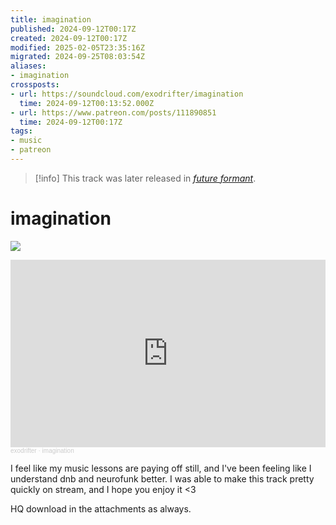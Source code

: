 ```yaml
---
title: imagination
published: 2024-09-12T00:17Z
created: 2024-09-12T00:17Z
modified: 2025-02-05T23:35:16Z
migrated: 2024-09-25T08:03:54Z
aliases:
- imagination
crossposts:
- url: https://soundcloud.com/exodrifter/imagination
  time: 2024-09-12T00:13:52.000Z
- url: https://www.patreon.com/posts/111890851
  time: 2024-09-12T00:17Z
tags:
- music
- patreon
---
```


> [!info]
> This track was later released in *[future formant](../albums/future-formant/imagination.md)*.

# imagination

![](../albums/future-formant/imagination.png)

<iframe width="100%" height="300" scrolling="no" frameborder="no" allow="autoplay" src="https://w.soundcloud.com/player/?url=https%3A//api.soundcloud.com/tracks/1914920711&color=%23ff5500&auto_play=false&hide_related=false&show_comments=true&show_user=true&show_reposts=false&show_teaser=true&visual=true"></iframe><div style="font-size: 10px; color: #cccccc;line-break: anywhere;word-break: normal;overflow: hidden;white-space: nowrap;text-overflow: ellipsis; font-family: Interstate,Lucida Grande,Lucida Sans Unicode,Lucida Sans,Garuda,Verdana,Tahoma,sans-serif;font-weight: 100;"><a href="https://soundcloud.com/exodrifter" title="exodrifter" target="_blank" style="color: #cccccc; text-decoration: none;">exodrifter</a> · <a href="https://soundcloud.com/exodrifter/imagination" title="imagination" target="_blank" style="color: #cccccc; text-decoration: none;">imagination</a></div>

I feel like my music lessons are paying off still, and I've been feeling like I understand dnb and neurofunk better. I was able to make this track pretty quickly on stream, and I hope you enjoy it <3

HQ download in the attachments as always.
